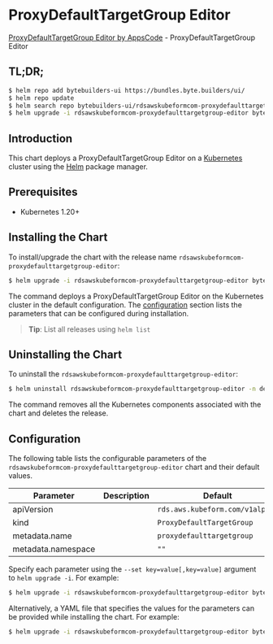 # ProxyDefaultTargetGroup Editor

[ProxyDefaultTargetGroup Editor by AppsCode](https://byte.builders) - ProxyDefaultTargetGroup Editor

## TL;DR;

```bash
$ helm repo add bytebuilders-ui https://bundles.byte.builders/ui/
$ helm repo update
$ helm search repo bytebuilders-ui/rdsawskubeformcom-proxydefaulttargetgroup-editor --version=v0.4.18
$ helm upgrade -i rdsawskubeformcom-proxydefaulttargetgroup-editor bytebuilders-ui/rdsawskubeformcom-proxydefaulttargetgroup-editor -n default --create-namespace --version=v0.4.18
```

## Introduction

This chart deploys a ProxyDefaultTargetGroup Editor on a [Kubernetes](http://kubernetes.io) cluster using the [Helm](https://helm.sh) package manager.

## Prerequisites

- Kubernetes 1.20+

## Installing the Chart

To install/upgrade the chart with the release name `rdsawskubeformcom-proxydefaulttargetgroup-editor`:

```bash
$ helm upgrade -i rdsawskubeformcom-proxydefaulttargetgroup-editor bytebuilders-ui/rdsawskubeformcom-proxydefaulttargetgroup-editor -n default --create-namespace --version=v0.4.18
```

The command deploys a ProxyDefaultTargetGroup Editor on the Kubernetes cluster in the default configuration. The [configuration](#configuration) section lists the parameters that can be configured during installation.

> **Tip**: List all releases using `helm list`

## Uninstalling the Chart

To uninstall the `rdsawskubeformcom-proxydefaulttargetgroup-editor`:

```bash
$ helm uninstall rdsawskubeformcom-proxydefaulttargetgroup-editor -n default
```

The command removes all the Kubernetes components associated with the chart and deletes the release.

## Configuration

The following table lists the configurable parameters of the `rdsawskubeformcom-proxydefaulttargetgroup-editor` chart and their default values.

|     Parameter      | Description |                  Default                   |
|--------------------|-------------|--------------------------------------------|
| apiVersion         |             | <code>rds.aws.kubeform.com/v1alpha1</code> |
| kind               |             | <code>ProxyDefaultTargetGroup</code>       |
| metadata.name      |             | <code>proxydefaulttargetgroup</code>       |
| metadata.namespace |             | <code>""</code>                            |


Specify each parameter using the `--set key=value[,key=value]` argument to `helm upgrade -i`. For example:

```bash
$ helm upgrade -i rdsawskubeformcom-proxydefaulttargetgroup-editor bytebuilders-ui/rdsawskubeformcom-proxydefaulttargetgroup-editor -n default --create-namespace --version=v0.4.18 --set apiVersion=rds.aws.kubeform.com/v1alpha1
```

Alternatively, a YAML file that specifies the values for the parameters can be provided while
installing the chart. For example:

```bash
$ helm upgrade -i rdsawskubeformcom-proxydefaulttargetgroup-editor bytebuilders-ui/rdsawskubeformcom-proxydefaulttargetgroup-editor -n default --create-namespace --version=v0.4.18 --values values.yaml
```
